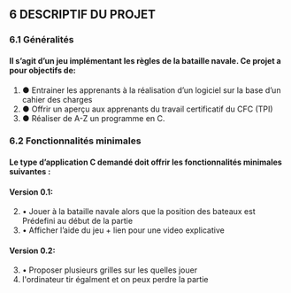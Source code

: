 ## 6 DESCRIPTIF	DU	PROJET
### 6.1 Généralités
#### Il	s’agit	d’un	jeu	implémentant	les	règles	de	la	bataille	navale.	Ce	projet	a	pour	objectifs	de:
1. ● Entrainer	les	apprenants	à	la	réalisation	d’un	logiciel	sur	la	base	d’un	cahier	des	charges
1. ● Offrir	un	aperçu	aux	apprenants	du	travail	certificatif	du	CFC	(TPI)
1. ● Réaliser	de	A-Z	un	programme	en	C.
### 6.2 Fonctionnalités minimales
#### Le	type	d’application	C	demandé	doit	offrir	les	fonctionnalités	minimales	suivantes	:
#### Version	0.1:
2. • Jouer	 à	 la	 bataille	 navale	 alors	 que	 la	 position	 des	 bateaux	 est	 Prédefini au début de la partie
2. • Afficher	l’aide	du	jeu + lien pour une video explicative
#### Version 0.2:
3. • Proposer plusieurs grilles sur les quelles jouer
3. l'ordinateur tir égalment et on peux perdre la partie
